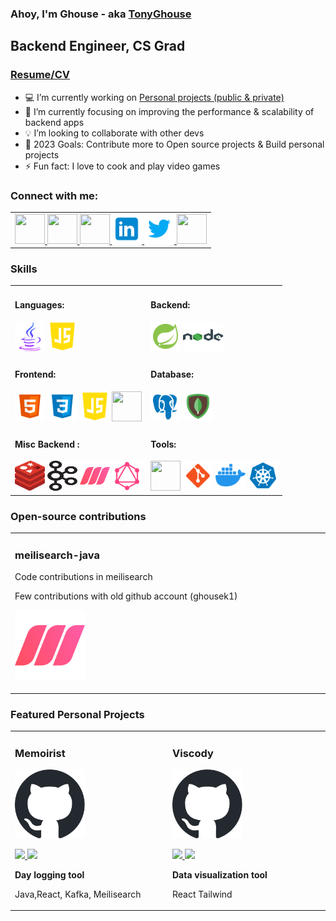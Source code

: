 ### Ahoy, I'm Ghouse - aka [TonyGhouse][website]

## Backend Engineer, CS Grad
### [Resume/CV][resume]

- :computer: I’m currently working on [Personal projects (public & private)][gitprojects]
- :blue_book: I’m currently focusing on improving the performance & scalability of backend apps
- :bulb: I’m looking to collaborate with other devs
- :dart: 2023 Goals: Contribute more to Open source projects & Build personal projects
- ⚡ Fun fact: I love to cook and play video games

### Connect with me:
<div align="left">
<table>
<tr>
<td >
 <a href="https://tonyghouse.com" target="_blank">
 <img src="https://picsum.photos/id/237/200/300" style=" height:3rem; width:3rem;">
</a>
<a href="https://tonyghouse.com" target="_blank">
 <img src="https://raw.githubusercontent.com/tonyghouse/tonyghouse/main/assets/icons/svg/website.svg" style=" height:3rem; width:3rem;">
</a>
<a href="mailto:tonyghouseofficial@gmail.com" target="_blank">
 <img src="https://raw.githubusercontent.com/tonyghouse/tonyghouse/main/assets/icons/svg/email.svg" style=" height:3rem; width:3rem;">
</a>
<a href="https://linkedin.com/in/tonyghouse" target="_blank">
 <img src="https://raw.githubusercontent.com/tonyghouse/tonyghouse/main/assets/icons/svg/linkedin.svg" style=" height:3rem; width:3rem;">
</a>
<a href="https://twitter.com/tonyghouse" target="_blank">
 <img src="https://raw.githubusercontent.com/tonyghouse/tonyghouse/main/assets/icons/svg/twitter.svg" style=" height:3rem; width:3rem;">
</a>
<a href="https://dev.to/tonyghouse" target="_blank">
 <img src="https://raw.githubusercontent.com/tonyghouse/tonyghouse/main/assets/icons/svg/devto.svg" style=" height:3rem; width:3rem;">
</a>
</td>
</tr>                                                                
</table> 

### Skills
<div align="left">
<table>
<tr>
<td width="50%">
<h4 align="left" style="padding-top: 0rem;" style="padding-top: 0rem;">Languages: </h4>
<div class="languages" align="left">
 <img  src="https://raw.githubusercontent.com/tonyghouse/tonyghouse/main/assets/icons/svg/java.svg" style=" height:3rem; width:3rem;" />
 <img  src="https://raw.githubusercontent.com/tonyghouse/tonyghouse/main/assets/icons/svg/javascript.svg" style=" height:3rem; width:3rem;" />
</div>
</td>
<td width="50%">
<h4 align="left" style="padding-top: 0rem;">Backend: </h4>
<div class="backend" align="left">
<img src="https://raw.githubusercontent.com/tonyghouse/tonyghouse/main/assets/icons/svg/spring.svg" style=" height:3rem; width:3rem;" />
<img src="https://raw.githubusercontent.com/tonyghouse/tonyghouse/main/assets/icons/svg/nodejs.svg" style=" height:3rem; width:4rem;" />
</div>
</td>
</tr> 
<tr>
<td width="50%">
<h4 align="left" style="padding-top: 0rem;">Frontend: </h4>
<div class="frontend" align="left">
 <img src="https://raw.githubusercontent.com/tonyghouse/tonyghouse/main/assets/icons/svg/html.svg" style=" height:3rem; width:3rem;" />
 <img src="https://raw.githubusercontent.com/tonyghouse/tonyghouse/main/assets/icons/svg/css.svg" style=" height:3rem; width:3rem;" />
 <img src="https://raw.githubusercontent.com/tonyghouse/tonyghouse/main/assets/icons/svg/javascript.svg" style=" height:3rem; width:3rem;" />
 <img src="https://raw.githubusercontent.com/tonyghouse/tonyghouse/main/assets/icons/svg/reactjs.svg" style=" height:3rem; width:3rem;" />
</div>
</td>
<td width="50%">
<h4 align="left" style="padding-top: 0rem;">Database:</h4>
<div class="database" align="left">
 <img src="https://raw.githubusercontent.com/tonyghouse/tonyghouse/main/assets/icons/svg/postgresql.svg" style=" height:3rem; width:3rem;" />
 <img src="https://raw.githubusercontent.com/tonyghouse/tonyghouse/main/assets/icons/svg/mongodb.svg" style=" height:3rem; width:3rem;" />
</div>
</td>
</tr>  
<tr>
<td width="50%">
<h4 align="left" style="padding-top: 0rem;">Misc Backend : </h4>
<div class="misc-backend" align="left">
 <img src="https://raw.githubusercontent.com/tonyghouse/tonyghouse/main/assets/icons/svg/redis.svg" style=" height:3rem; width:3rem;" />
 <img src="https://raw.githubusercontent.com/tonyghouse/tonyghouse/main/assets/icons/svg/kafka.svg" style=" height:3rem; width:3rem;" />
 <img src="https://raw.githubusercontent.com/tonyghouse/tonyghouse/main/assets/icons/svg/meilisearch.svg" style=" height:3rem; width:3rem;" />
 <img src="https://raw.githubusercontent.com/tonyghouse/tonyghouse/main/assets/icons/svg/graphql.svg" style=" height:3rem; width:3rem;" />
</div>
</td>
<td width="50%">
<h4 align="left" style="padding-top: 0rem;">Tools:</h4>
<div class="misc-tools" align="left">
 <img src="https://raw.githubusercontent.com/tonyghouse/tonyghouse/main/assets/icons/svg/terminal.svg" style=" height:3rem; width:3rem;" />
 <img src="https://raw.githubusercontent.com/tonyghouse/tonyghouse/main/assets/icons/svg/git.svg" style=" height:3rem; width:3rem;" />
 <img src="https://raw.githubusercontent.com/tonyghouse/tonyghouse/main/assets/icons/svg/docker.svg" style=" height:3rem; width:3rem;" />
 <img src="https://raw.githubusercontent.com/tonyghouse/tonyghouse/main/assets/icons/svg/kubernetes.svg" style=" height:3rem; width:3rem;" />
</div>
</td>
</tr>                                                               
</table> 

### Open-source contributions
<div align="left">
<table>
<tr>
<td width="33%">
<h3 align="left">meilisearch-java</h3>
<div align="left">
<p> Code contributions in meilisearch </p>
<p> Few contributions with old github account (ghousek1) </p>
<a href="https://github.com/meilisearch/meilisearch-java" target="_blank">
<img src="https://raw.githubusercontent.com/tonyghouse/tonyghouse/main/assets/icons/svg/meilisearch.svg" style="width: 7rem;"></a>
<p>
</p>
</div>
</td>

</tr>                                                                
</table> 

### Featured Personal Projects
<div align="left">
<table>
<tr>
<td width="33%">
<h3 align="left">Memoirist</h3>
<div align="left">
<a href="https://github.com/tonyghouse/memoirist" target="_blank">
<img src="https://raw.githubusercontent.com/tonyghouse/tonyghouse/main/assets/icons/svg/github.svg" style="width: 7rem;"></a>
<p>
<a href="https://github.com/tonyghouse/memoirist" target="_blank">
<img src="https://img.shields.io/badge/CODE-ff9?style=for-the-badge&logo=github&logoColor=black">
</a>
<a href="https://github.com/tonyghouse/memoirist" target="_blank">
<img src="https://img.shields.io/badge/-website-green?style=for-the-badge&color=d1ed58">
</a>
</p>
<p><strong> Day logging tool</strong></p>
<p>Java,React, Kafka, Meilisearch</p>
</div>
</td>


<td width="33%">                                                                                     
<h3 align="left">Viscody</h3>
<div align="left">
<a href="https://github.com/tonyghouse/viscody" target="_blank"><img src="https://raw.githubusercontent.com/tonyghouse/tonyghouse/main/assets/icons/svg/github.svg" style="width: 7rem;"></a>
<p>
<a href="https://github.com/tonyghouse/viscody" target="_blank">
<img src="https://img.shields.io/badge/CODE-ff9?style=for-the-badge&logo=github&logoColor=black"">
</a>
<a href="https://github.com/tonyghouse/viscody" target="_blank">
<img src="https://img.shields.io/badge/-website-green?style=for-the-badge&color=d1ed58">
</a>
</p>
<p><strong>Data visualization tool</strong> </p>
<p>React Tailwind</p>
</div>
</td>
</tr>                                                                
</table>

[email]: mailto:tonyghouseofficial@gmail.com
[website]: https://tonyghouse.com
[linkedin]: https://linkedin.com/in/tonyghouse
[twitter]: https://twitter.com/tonyghouse
[reddit]: https://reddit.com/u/tonyghouse
[devto]: https://dev.to/tonyghouse
[github]: https://github.com/tonyghouse?tab=repositories
[gitprojects]: https://github.com/tonyghouse?tab=repositories
[meilisearch]: https://github.com/meilisearch/meilisearch-java
[resume]: ./assets/files/Ghouse_Resume.pdf
                                                                              
</div>                                                                                    
